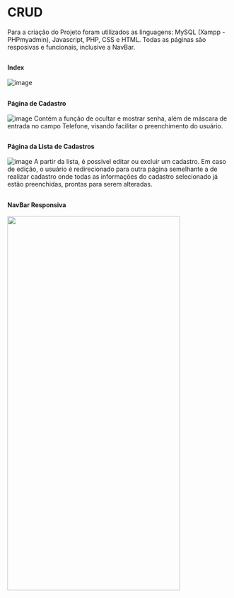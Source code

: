 # CRUD 

Para a criação do Projeto foram utilizados as linguagens: MySQL (Xampp - PHPmyadmin), Javascript, PHP, CSS e HTML. Todas as páginas são resposivas e funcionais, inclusive a NavBar. 
##

<b> Index </b><br><br>
![image ](https://user-images.githubusercontent.com/105525498/209587618-21b96153-4795-4e01-95ed-5c8886a136ad.png)
 ##
<b> Página de Cadastro </b><br><br>
![image](https://user-images.githubusercontent.com/105525498/209587634-e18655d1-c931-40cc-8751-8ce8fff51f60.png)
Contém a função de ocultar e mostrar senha, além de máscara de entrada no campo Telefone, visando facilitar o preenchimento do usuário.
##
<b> Página da Lista de Cadastros </b> <br><br>
![image](https://user-images.githubusercontent.com/105525498/209587650-6dfd1afc-a568-473e-a545-26d992b20d58.png)
A partir da lista, é possivel editar ou excluir um cadastro. Em caso de edição, o usuário é redirecionado para outra página semelhante a de realizar cadastro onde todas as informações do cadastro selecionado já estão preenchidas, prontas para serem alteradas. 
##

<b> NavBar Responsiva </b><br><br>
<img width="390px" height="844px" src="https://user-images.githubusercontent.com/105525498/209587854-4988ef95-c1a0-4a4a-9b2d-33a972205524.png">


